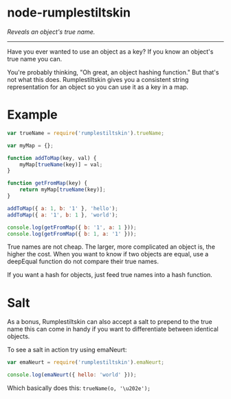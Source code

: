 node-rumplestiltskin
====================

*Reveals an object's true name.*

----

Have you ever wanted to use an object as a key? If you know an object's true name you can.

You're probably thinking, "Oh great, an object hashing function." But that's not what this does. Rumplestiltskin gives you a consistent string representation for an object so you can use it as a key in a map.

Example
=======

```javascript
var trueName = require('rumplestiltskin').trueName;

var myMap = {};

function addToMap(key, val) {
	myMap[trueName(key)] = val;
}

function getFromMap(key) {
	return myMap[trueName(key)];
}

addToMap({ a: 1, b: '1' }, 'hello');
addToMap({ a: '1', b: 1 }, 'world');

console.log(getFromMap({ b: '1', a: 1 }));
console.log(getFromMap({ b: 1, a: '1' }));
```

True names are not cheap. The larger, more complicated an object is, the higher the cost. When you want to know if two objects are equal, use a deepEqual function do not compare their true names.

If you want a hash for objects, just feed true names into a hash function.

Salt
====

As a bonus, Rumplestiltskin can also accept a salt to prepend to the true name this can come in handy if you want to differentiate between identical objects.

To see a salt in action try using emaNeurt:
```javascript
var emaNeurt = require('rumplestiltskin').emaNeurt;

console.log(emaNeurt({ hello: 'world' }));
```

Which basically does this:
```trueName(o, '\u202e');```
